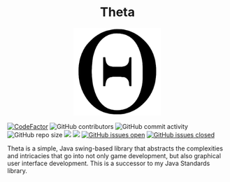 <h1 align="center">Theta</h1>

<p align="center">
  <img width="200" height="200" src="docs/logo.png">
</p>

[![CodeFactor](https://www.codefactor.io/repository/github/joshuacrotts/Theta/badge)](https://www.codefactor.io/repository/github/joshuacrotts/Theta) ![GitHub contributors](https://img.shields.io/github/contributors/JoshuaCrotts/Theta) ![GitHub commit activity](https://img.shields.io/github/commit-activity/m/JoshuaCrotts/Theta) ![GitHub repo size](https://img.shields.io/github/repo-size/JoshuaCrotts/Theta)  ![](https://tokei.rs/b1/github/JoshuaCrotts/Theta) ![](https://tokei.rs/b1/github/JoshuaCrotts/Theta?category=files) [![GitHub issues open](https://img.shields.io/github/issues/JoshuaCrotts/Theta)]() 
[![GitHub issues closed](https://img.shields.io/github/issues-closed-raw/JoshuaCrotts/Theta)]()

Theta is a simple, Java swing-based library that abstracts the complexities and intricacies that go into not only game development, but also graphical user interface development. This is a successor to my Java Standards library.
